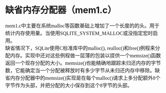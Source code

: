 #  缺省内存分配器（mem1.c）
<font face="微软雅黑" size="3px">

mem1.c中主要在系统malloc等函数基础上增加了一个长度的的头。用于统计内存使用量。当使用SQLITE_SYSTEM_MALLOC或没指定宏时启用。  
缺省情况下，SQLite使用C标准库中的malloc(), realloc()和free()例程来分配内存。实现中还对这些例程做一层薄的包装以提供一个memsize()函数返回一个现存分配的大小。memsize()也能精确地跟踪未归还内存的字节数，它能确定当一个分配被释放时有多少字节从未归还内存中移除。缺省内存分配器中的memsize()实现是在每个malloc()请求上多分配额外8个字节作为头部，并把分配的大小保存到这个8字节的头部。
